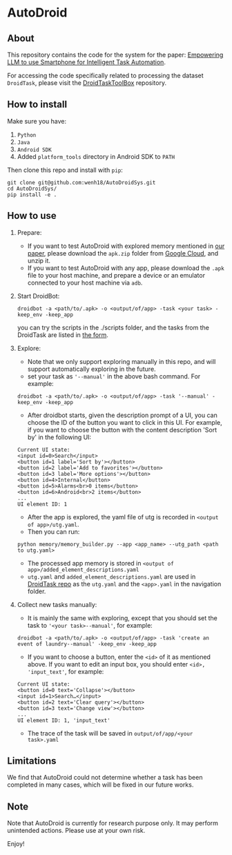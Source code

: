 # AutoDroid
## About
This repository contains the code for the system for the paper: [Empowering LLM to use Smartphone for Intelligent Task Automation](https://arxiv.org/abs/2308.15272).

For accessing the code specifically related to processing the dataset `DroidTask`, please visit the [DroidTaskToolBox](https://github.com/MobileLLM/DroidTask) repository.
## How to install
Make sure you have:

1. `Python` 
2. `Java`
3. `Android SDK`
4. Added `platform_tools` directory in Android SDK to `PATH`

Then clone this repo and install with `pip`:

```shell
git clone git@github.com:wenh18/AutoDroidSys.git
cd AutoDroidSys/
pip install -e .
```

[//]: # (If successfully installed, you should be able to execute `droidbot -h`.)

## How to use

1. Prepare:
    + If you want to test AutoDroid with explored memory mentioned in [our paper](https://arxiv.org/abs/2308.15272), please download the `apk.zip` folder from [Google Cloud](https://drive.google.com/file/d/1KfSc78bauVJxMYduNXtyxb31VFGiDYSO/view?usp=share_link), and unzip it.
    + If you want to test AutoDroid with any app, please download the `.apk` file to your host machine, and prepare a device or an emulator connected to your host machine via `adb`. 


2. Start DroidBot:
   ```shell
   droidbot -a <path/to/.apk> -o <output/of/app> -task <your task> -keep_env -keep_app
   ```
   you can try the scripts in the ./scripts folder, and the tasks from the DroidTask are listed in [the form](https://docs.google.com/spreadsheets/d/1r2v9BtQ-Xlsc5tUIFZbkBodL07bqKcCnaaaYAJQnUHU/edit?usp=sharing).


3. Explore:
    + Note that we only support exploring manually in this repo, and will support automatically exploring in the future. 
    + set your task as `'--manual'` in the above bash command. For example:
   ```shell
   droidbot -a <path/to/.apk> -o <output/of/app> -task '--manual' -keep_env -keep_app
   ```
    + After droidbot starts, given the description prompt of a UI, you can choose the ID of the button you want to click in this UI. For example, if you want to choose the button with the content description 'Sort by' in the following UI: 
    ```
    Current UI state:
    <input id=0>Search</input>
    <button id=1 label='Sort by'></button> 
    <button id=2 label='Add to favorites'></button>
    <button id=3 label='More options'></button>
    <button id=4>Internal</button>
    <button id=5>Alarms<br>0 items</button>
    <button id=6>Android<br>2 items</button> 
    ...
    UI element ID: 1 
    ```
    + After the app is explored, the yaml file of utg is recorded in `<output of app>/utg.yaml`. 
    + Then you can run:
    ```
    python memory/memory_builder.py --app <app_name> --utg_path <path to utg.yaml>
    ```
    + The processed app memory is stored in `<output of app>/added_element_descriptions.yaml`
    + `utg.yaml` and `added_element_descriptions.yaml` are used in [DroidTask repo](https://github.com/MobileLLM/DroidTask) as the `utg.yaml` and the `<app>.yaml` in the navigation folder.


4. Collect new tasks manually:
    + It is mainly the same with exploring, except that you should set the task to `'<your task>--manual'`, for example:
    ```shell
   droidbot -a <path/to/.apk> -o <output/of/app> -task 'create an event of laundry--manual' -keep_env -keep_app
   ```
    + If you want to choose a button, enter the `<id>` of it as mentioned above. If you want to edit an input box, you should enter `<id>, 'input_text'`, for example:
    ```
   Current UI state:
   <button id=0 text='Collapse'></button>
   <input id=1>Search…</input>
   <button id=2 text='Clear query'></button>
   <button id=3 text='Change view'></button>
    ...
    UI element ID: 1, 'input_text'
    ```
    + The trace of the task will be saved in `output/of/app/<your task>.yaml`
 
## Limitations

We find that AutoDroid could not determine whether a task has been completed in many cases, which will be fixed in our future works.

## Note

Note that AutoDroid is currently for research purpose only. It may perform unintended actions. Please use at your own risk.

Enjoy!